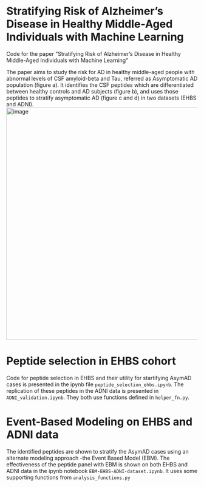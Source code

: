 # Stratifying Risk of Alzheimer’s Disease in Healthy Middle-Aged Individuals with Machine Learning
Code for the paper "Stratifying Risk of Alzheimer’s Disease in Healthy Middle-Aged Individuals with Machine Learning"

The paper aims to study the risk for AD in healthy middle-aged people with abnormal levels of CSF amyloid-beta and Tau, referred as Asymptomatic AD population (figure a). It identifies the CSF peptides which are differentiated between healthy controls and AD subjects (figure b), and uses those peptides to stratify asymptomatic AD (figure c and d) in two datasets (EHBS and ADNI).
<img width="612" alt="image" src="https://github.gatech.edu/storage/user/16378/files/573185fc-0244-4f1d-9109-ef308ab63bf7">

# Peptide selection in EHBS cohort
Code for peptide selection in EHBS and their utility for startifying AsymAD cases is presented in the ipynb file ``peptide_selection_ehbs.ipynb``. The replication of these peptides in the ADNI data is presented in ``ADNI_validation.ipynb``. They both use functions defined in `helper_fn.py`.

# Event-Based Modeling on EHBS and ADNI data
The identified peptides are shown to stratify the AsymAD cases using an alternate modeling approach -the Event Based Model (EBM). The effectiveness of the peptide panel with EBM is shown on both EHBS and ADNI data in the ipynb notebook ``EBM-EHBS-ADNI-dataset.ipynb``. It uses some supporting functions from `analysis_functions.py`

